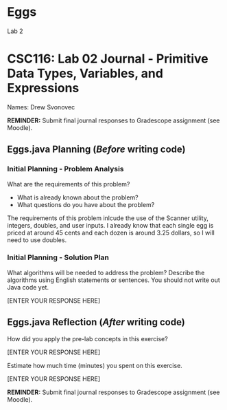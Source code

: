 # Eggs
Lab 2
# CSC116: Lab 02 Journal - Primitive Data Types, Variables, and Expressions

Names: Drew Svonovec

**REMINDER:** Submit final journal responses to Gradescope assignment (see Moodle).

## Eggs.java Planning (***Before*** writing code)

### Initial Planning - Problem Analysis

What are the requirements of this problem?

* What is already known about the problem?
* What questions do you have about the problem?

The requirements of this problem inlcude the use of the Scanner utility, integers, doubles, and user inputs. 
I already know that each single egg is priced at around 45 cents and each dozen is around 3.25 dollars, so I will need to use doubles.

### Initial Planning - Solution Plan

What algorithms will be needed to address the problem? Describe the algorithms using English statements or sentences. You should not write out Java code yet.

[ENTER YOUR RESPONSE HERE]

## Eggs.java Reflection (***After*** writing code)

How did you apply the pre-lab concepts in this exercise? 

[ENTER YOUR RESPONSE HERE]

Estimate how much time (minutes) you spent on this exercise.

[ENTER YOUR RESPONSE HERE]


**REMINDER:** Submit final journal responses to Gradescope assignment (see Moodle).
